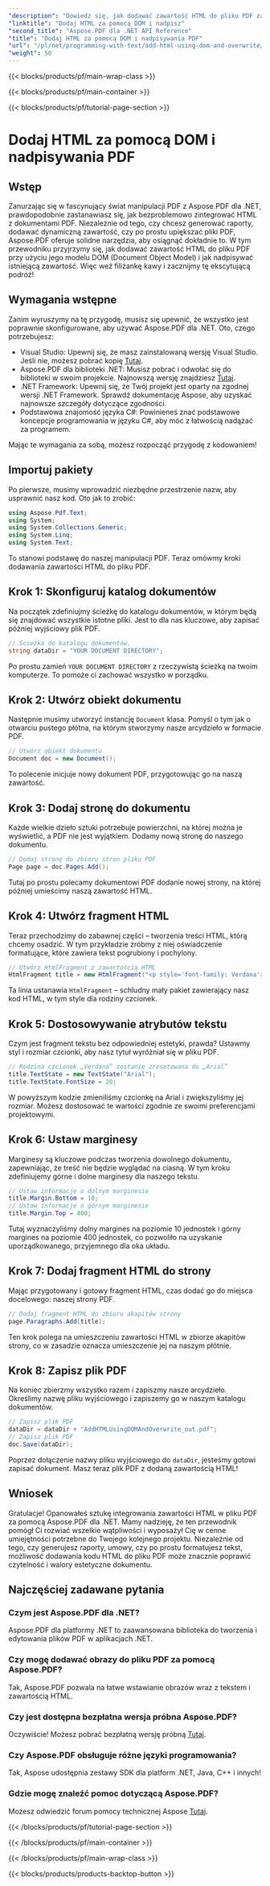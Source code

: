 ```yaml
---
"description": "Dowiedz się, jak dodawać zawartość HTML do pliku PDF za pomocą Aspose.PDF dla .NET. Ten przewodnik krok po kroku obejmuje wszystko, od konfiguracji do ostatecznego zapisu."
"linktitle": "Dodaj HTML za pomocą DOM i nadpisz"
"second_title": "Aspose.PDF dla .NET API Reference"
"title": "Dodaj HTML za pomocą DOM i nadpisywania PDF"
"url": "/pl/net/programming-with-text/add-html-using-dom-and-overwrite/"
"weight": 50
---
```


{{< blocks/products/pf/main-wrap-class >}}

{{< blocks/products/pf/main-container >}}

{{< blocks/products/pf/tutorial-page-section >}}

# Dodaj HTML za pomocą DOM i nadpisywania PDF

## Wstęp

Zanurzając się w fascynujący świat manipulacji PDF z Aspose.PDF dla .NET, prawdopodobnie zastanawiasz się, jak bezproblemowo zintegrować HTML z dokumentami PDF. Niezależnie od tego, czy chcesz generować raporty, dodawać dynamiczną zawartość, czy po prostu upiększać pliki PDF, Aspose.PDF oferuje solidne narzędzia, aby osiągnąć dokładnie to. W tym przewodniku przyjrzymy się, jak dodawać zawartość HTML do pliku PDF przy użyciu jego modelu DOM (Document Object Model) i jak nadpisywać istniejącą zawartość. Więc weź filiżankę kawy i zacznijmy tę ekscytującą podróż!

## Wymagania wstępne

Zanim wyruszymy na tę przygodę, musisz się upewnić, że wszystko jest poprawnie skonfigurowane, aby używać Aspose.PDF dla .NET. Oto, czego potrzebujesz:

- Visual Studio: Upewnij się, że masz zainstalowaną wersję Visual Studio. Jeśli nie, możesz pobrać kopię [Tutaj](https://visualstudio.microsoft.com/).
- Aspose.PDF dla biblioteki .NET: Musisz pobrać i odwołać się do biblioteki w swoim projekcie. Najnowszą wersję znajdziesz [Tutaj](https://releases.aspose.com/pdf/net/).
- .NET Framework: Upewnij się, że Twój projekt jest oparty na zgodnej wersji .NET Framework. Sprawdź dokumentację Aspose, aby uzyskać najnowsze szczegóły dotyczące zgodności.
- Podstawowa znajomość języka C#: Powinieneś znać podstawowe koncepcje programowania w języku C#, aby móc z łatwością nadążać za programem.

Mając te wymagania za sobą, możesz rozpocząć przygodę z kodowaniem!

## Importuj pakiety

Po pierwsze, musimy wprowadzić niezbędne przestrzenie nazw, aby usprawnić nasz kod. Oto jak to zrobić:

```csharp
using Aspose.Pdf.Text;
using System;
using System.Collections.Generic;
using System.Linq;
using System.Text;
```

To stanowi podstawę do naszej manipulacji PDF. Teraz omówmy kroki dodawania zawartości HTML do pliku PDF.

## Krok 1: Skonfiguruj katalog dokumentów

Na początek zdefiniujmy ścieżkę do katalogu dokumentów, w którym będą się znajdować wszystkie istotne pliki. Jest to dla nas kluczowe, aby zapisać później wyjściowy plik PDF.

```csharp
// Ścieżka do katalogu dokumentów.
string dataDir = "YOUR DOCUMENT DIRECTORY";
```

Po prostu zamień `YOUR DOCUMENT DIRECTORY` z rzeczywistą ścieżką na twoim komputerze. To pomoże ci zachować wszystko w porządku.

## Krok 2: Utwórz obiekt dokumentu

Następnie musimy utworzyć instancję `Document` klasa. Pomyśl o tym jak o otwarciu pustego płótna, na którym stworzymy nasze arcydzieło w formacie PDF.

```csharp
// Utwórz obiekt dokumentu
Document doc = new Document();
```

To polecenie inicjuje nowy dokument PDF, przygotowując go na naszą zawartość.

## Krok 3: Dodaj stronę do dokumentu

Każde wielkie dzieło sztuki potrzebuje powierzchni, na której można je wyświetlić, a PDF nie jest wyjątkiem. Dodamy nową stronę do naszego dokumentu.

```csharp
// Dodaj stronę do zbioru stron pliku PDF
Page page = doc.Pages.Add();
```

Tutaj po prostu polecamy dokumentowi PDF dodanie nowej strony, na której później umieścimy naszą zawartość HTML.

## Krok 4: Utwórz fragment HTML

Teraz przechodzimy do zabawnej części – tworzenia treści HTML, którą chcemy osadzić. W tym przykładzie zróbmy z niej oświadczenie formatujące, które zawiera tekst pogrubiony i pochylony.

```csharp
// Utwórz HtmlFragment z zawartością HTML
HtmlFragment title = new HtmlFragment("<p style='font-family: Verdana'><b><i>Table contains text</i></b></p>");
```

Ta linia ustanawia `HtmlFragment` – schludny mały pakiet zawierający nasz kod HTML, w tym style dla rodziny czcionek. 

## Krok 5: Dostosowywanie atrybutów tekstu

Czym jest fragment tekstu bez odpowiedniej estetyki, prawda? Ustawmy styl i rozmiar czcionki, aby nasz tytuł wyróżniał się w pliku PDF.

```csharp
// Rodzina czcionek „Verdana” zostanie zresetowana do „Arial”
title.TextState = new TextState("Arial");
title.TextState.FontSize = 20;
```

W powyższym kodzie zmieniliśmy czcionkę na Arial i zwiększyliśmy jej rozmiar. Możesz dostosować te wartości zgodnie ze swoimi preferencjami projektowymi.

## Krok 6: Ustaw marginesy

Marginesy są kluczowe podczas tworzenia dowolnego dokumentu, zapewniając, że treść nie będzie wyglądać na ciasną. W tym kroku zdefiniujemy górne i dolne marginesy dla naszego tekstu.

```csharp
// Ustaw informacje o dolnym marginesie
title.Margin.Bottom = 10;
// Ustaw informacje o górnym marginesie
title.Margin.Top = 400;
```

Tutaj wyznaczyliśmy dolny margines na poziomie 10 jednostek i górny margines na poziomie 400 jednostek, co pozwoliło na uzyskanie uporządkowanego, przyjemnego dla oka układu.

## Krok 7: Dodaj fragment HTML do strony

Mając przygotowany i gotowy fragment HTML, czas dodać go do miejsca docelowego: naszej strony PDF.

```csharp
// Dodaj fragment HTML do zbioru akapitów strony
page.Paragraphs.Add(title);
```

Ten krok polega na umieszczeniu zawartości HTML w zbiorze akapitów strony, co w zasadzie oznacza umieszczenie jej na naszym płótnie.

## Krok 8: Zapisz plik PDF

Na koniec zbierzmy wszystko razem i zapiszmy nasze arcydzieło. Określimy nazwę pliku wyjściowego i zapiszemy go w naszym katalogu dokumentów.

```csharp
// Zapisz plik PDF
dataDir = dataDir + "AddHTMLUsingDOMAndOverwrite_out.pdf";
// Zapisz plik PDF
doc.Save(dataDir);
```

Poprzez dołączenie nazwy pliku wyjściowego do `dataDir`, jesteśmy gotowi zapisać dokument. Masz teraz plik PDF z dodaną zawartością HTML!

## Wniosek

Gratulacje! Opanowałeś sztukę integrowania zawartości HTML w pliku PDF za pomocą Aspose.PDF dla .NET. Mamy nadzieję, że ten przewodnik pomógł Ci rozwiać wszelkie wątpliwości i wyposażył Cię w cenne umiejętności potrzebne do Twojego kolejnego projektu. Niezależnie od tego, czy generujesz raporty, umowy, czy po prostu formatujesz tekst, możliwość dodawania kodu HTML do pliku PDF może znacznie poprawić czytelność i walory estetyczne dokumentu. 

## Najczęściej zadawane pytania

### Czym jest Aspose.PDF dla .NET?
Aspose.PDF dla platformy .NET to zaawansowana biblioteka do tworzenia i edytowania plików PDF w aplikacjach .NET.

### Czy mogę dodawać obrazy do pliku PDF za pomocą Aspose.PDF?
Tak, Aspose.PDF pozwala na łatwe wstawianie obrazów wraz z tekstem i zawartością HTML.

### Czy jest dostępna bezpłatna wersja próbna Aspose.PDF?
Oczywiście! Możesz pobrać bezpłatną wersję próbną [Tutaj](https://releases.aspose.com).

### Czy Aspose.PDF obsługuje różne języki programowania?
Tak, Aspose udostępnia zestawy SDK dla platform .NET, Java, C++ i innych!

### Gdzie mogę znaleźć pomoc dotyczącą Aspose.PDF?
Możesz odwiedzić forum pomocy technicznej Aspose [Tutaj](https://forum.aspose.com/c/pdf/10).

{{< /blocks/products/pf/tutorial-page-section >}}

{{< /blocks/products/pf/main-container >}}

{{< /blocks/products/pf/main-wrap-class >}}

{{< blocks/products/products-backtop-button >}}